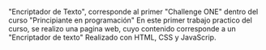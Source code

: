 "Encriptador de Texto", corresponde al primer "Challenge ONE" dentro del curso "Principiante en programación"
En este primer trabajo practico del curso, se realizo una pagina web, cuyo contenido corresponde a un "Encriptador de texto"
Realizado con HTML, CSS y JavaScrip. 
